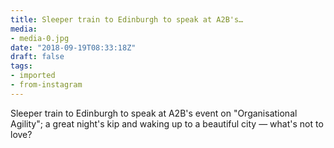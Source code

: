 ```yaml
---
title: Sleeper train to Edinburgh to speak at A2B's…
media:
- media-0.jpg
date: "2018-09-19T08:33:18Z"
draft: false
tags:
- imported
- from-instagram
---
```

Sleeper train to Edinburgh to speak at A2B's event on "Organisational Agility"; a great night's kip and waking up to a beautiful city — what's not to love?

